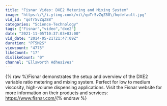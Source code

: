```yaml
---
title: "Fisnar Video: DXE2 Metering and Mixing System"
image: "https:\/\/i.ytimg.com\/vi\/qoTr5vZqZ88\/hqdefault.jpg"
vid_id: "qoTr5vZqZ88"
categories: "Science-Technology"
tags: ["Fisnar","video","dxe2"]
date: "2021-11-05T10:37:03+03:00"
vid_date: "2014-05-21T21:47:09Z"
duration: "PT5M2S"
viewcount: "4775"
likeCount: "17"
dislikeCount: "0"
channel: "Ellsworth Adhesives"
---
```

{% raw %}Fisnar demonstrates the setup and overview of the DXE2 variable ratio metering and mixing system. Perfect for low to medium viscosity, high-volume dispensing applications. Visit the Fisnar website for more information on their products and services: <a rel="nofollow" target="blank" href="https://www.fisnar.com/">https://www.fisnar.com/</a>{% endraw %}
